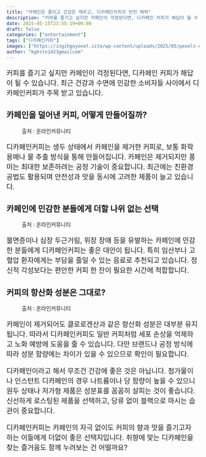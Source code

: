 ```yaml
---
title: "카페인은 줄이고 건강은 채우고, 디카페인커피의 반전 매력"
description: "커피를 즐기고 싶지만 카페인이 걱정된다면, 디카페인 커피가 해답이 될 수 있습니다. 최근 건강과 수면에 민감한 소비자들 사이에서 디카페인커피가 주목 받고 있습니다."
date: 2025-05-15T23:55:19+09:00
draft: false
categories: ["entertainment"]
tags: ["디카페인커피"]
images: ["https://ingihgoyonet.site/wp-content/uploads/2025/05/pexels-chevanon-302899-1024x684.jpg", "https://ingihgoyonet.site/wp-content/uploads/2025/05/pexels-igor-haritanovich-814387-1695052-1024x683.jpg", "https://ingihgoyonet.site/wp-content/uploads/2025/05/pexels-juanpphotoandvideo-894695-1024x683.jpg"]
author: "kgkstn1423gmailcom"
---
```


<p style="font-size:18px">커피를 즐기고 싶지만 카페인이 걱정된다면, 디카페인 커피가 해답이 될 수 있습니다. 최근 건강과 수면에 민감한 소비자들 사이에서 디카페인커피가 주목 받고 있습니다.</p> <h2 >카페인을 덜어낸 커피, 어떻게 만들어질까?</h2> <figure ><img src="https://ingihgoyonet.site/wp-content/uploads/2025/05/pexels-chevanon-302899-1024x684.jpg" alt="" style="aspect-ratio:16/9;object-fit:cover"/><figcaption >출처 : 온라인커뮤니티</figcaption></figure> <p style="font-size:18px">디카페인커피는 생두 상태에서 카페인을 제거한 커피로, 보통 화학 용매나 물 추출 방식을 통해 만들어집니다. 카페인은 제거되지만 풍미는 최대한 보존하려는 공정 기술이 중요합니다. 최근에는 친환경 공법도 활용되며 안전성과 맛을 동시에 고려한 제품이 늘고 있습니다.</p> <h2 >카페인에 민감한 분들에게 더할 나위 없는 선택</h2> <figure ><img src="https://ingihgoyonet.site/wp-content/uploads/2025/05/pexels-igor-haritanovich-814387-1695052-1024x683.jpg" alt="" style="aspect-ratio:16/9;object-fit:cover"/><figcaption >출처 : 온라인커뮤니티</figcaption></figure> <p style="font-size:18px">불면증이나 심장 두근거림, 위장 장애 등을 유발하는 카페인에 민감한 분들에게 디카페인커피는 좋은 대안이 됩니다. 특히 임산부나 고혈압 환자에게는 부담을 줄일 수 있는 음료로 추천되고 있습니다. 정신적 각성보다는 편안한 커피 한 잔이 필요한 시간에 적합합니다.</p> <h2 >커피의 항산화 성분은 그대로?</h2> <figure ><img src="https://ingihgoyonet.site/wp-content/uploads/2025/05/pexels-juanpphotoandvideo-894695-1024x683.jpg" alt="" style="aspect-ratio:16/9;object-fit:cover"/><figcaption >출처 : 온라인커뮤니티</figcaption></figure> <p style="font-size:18px">카페인이 제거되어도 클로로겐산과 같은 항산화 성분은 대부분 유지됩니다. 따라서 디카페인커피도 일반 커피처럼 세포 손상을 억제하고 노화 예방에 도움을 줄 수 있습니다. 다만 브랜드나 공정 방식에 따라 성분 함량에는 차이가 있을 수 있으므로 확인이 필요합니다.</p> <p style="font-size:18px">디카페인이라고 해서 무조건 건강에 좋은 것은 아닙니다. 첨가물이나 인스턴트 디카페인의 경우 나트륨이나 당 함량이 높을 수 있으니 원두 상태나 저가형 제품은 성분표를 꼼꼼히 살피는 것이 좋습니다. 신선하게 로스팅된 제품을 선택하고, 당류 없이 블랙으로 마시는 습관이 중요합니다.</p> <p style="font-size:18px">디카페인커피는 카페인의 자극 없이도 커피의 향과 맛을 즐기고자 하는 이들에게 더없이 좋은 선택지입니다. 취향에 맞는 디카페인을 찾는 즐거움도 함께 누려보는 건 어떨까요?</p>